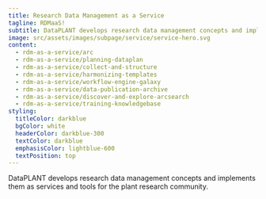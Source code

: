 ```yaml
---
title: Research Data Management as a Service
tagline: RDMaaS!
subtitle: DataPLANT develops research data management concepts and implements them as services for the plant research community.
image: src/assets/images/subpage/service/service-hero.svg
content: 
  - rdm-as-a-service/arc
  - rdm-as-a-service/planning-dataplan
  - rdm-as-a-service/collect-and-structure
  - rdm-as-a-service/harmonizing-templates
  - rdm-as-a-service/workflow-engine-galaxy
  - rdm-as-a-service/data-publication-archive
  - rdm-as-a-service/discover-and-explore-arcsearch
  - rdm-as-a-service/training-knowledgebase
styling:
  titleColor: darkblue
  bgColor: white
  headerColor: darkblue-300
  textColor: darkblue
  emphasisColor: lightblue-600
  textPosition: top
--- 
```


DataPLANT develops research data management concepts and implements them as services and tools for the plant research community.
